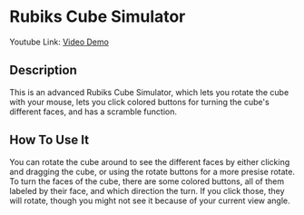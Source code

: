 # Rubiks Cube Simulator

Youtube Link: [Video Demo](https://youtu.be/8Qh-JS9kEbs)

## Description

This is an advanced Rubiks Cube Simulator, which lets you rotate the cube with your mouse, lets you click colored buttons for turning the cube's different faces, and has a scramble function.

## How To Use It

You can rotate the cube around to see the different faces by either clicking and dragging the cube, or using the rotate buttons for a more presise rotate. To turn the faces of the cube, there are some colored buttons, all of them labeled by their face, and which direction the turn. If you click those, they will rotate, though you might not see it because of your current view angle.
